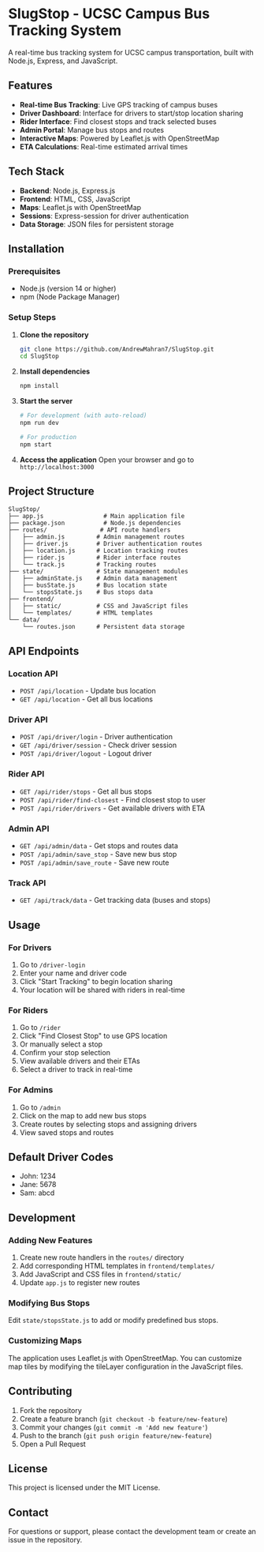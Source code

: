 # SlugStop - UCSC Campus Bus Tracking System

A real-time bus tracking system for UCSC campus transportation, built with Node.js, Express, and JavaScript.

## Features

- **Real-time Bus Tracking**: Live GPS tracking of campus buses
- **Driver Dashboard**: Interface for drivers to start/stop location sharing
- **Rider Interface**: Find closest stops and track selected buses
- **Admin Portal**: Manage bus stops and routes
- **Interactive Maps**: Powered by Leaflet.js with OpenStreetMap
- **ETA Calculations**: Real-time estimated arrival times

## Tech Stack

- **Backend**: Node.js, Express.js
- **Frontend**: HTML, CSS, JavaScript
- **Maps**: Leaflet.js with OpenStreetMap
- **Sessions**: Express-session for driver authentication
- **Data Storage**: JSON files for persistent storage

## Installation

### Prerequisites
- Node.js (version 14 or higher)
- npm (Node Package Manager)

### Setup Steps

1. **Clone the repository**
   ```bash
   git clone https://github.com/AndrewMahran7/SlugStop.git
   cd SlugStop
   ```

2. **Install dependencies**
   ```bash
   npm install
   ```

3. **Start the server**
   ```bash
   # For development (with auto-reload)
   npm run dev
   
   # For production
   npm start
   ```

4. **Access the application**
   Open your browser and go to `http://localhost:3000`

## Project Structure

```
SlugStop/
├── app.js                 # Main application file
├── package.json           # Node.js dependencies
├── routes/               # API route handlers
│   ├── admin.js         # Admin management routes
│   ├── driver.js        # Driver authentication routes
│   ├── location.js      # Location tracking routes
│   ├── rider.js         # Rider interface routes
│   └── track.js         # Tracking routes
├── state/               # State management modules
│   ├── adminState.js    # Admin data management
│   ├── busState.js      # Bus location state
│   └── stopsState.js    # Bus stops data
├── frontend/
│   ├── static/          # CSS and JavaScript files
│   └── templates/       # HTML templates
└── data/
    └── routes.json      # Persistent data storage
```

## API Endpoints

### Location API
- `POST /api/location` - Update bus location
- `GET /api/location` - Get all bus locations

### Driver API
- `POST /api/driver/login` - Driver authentication
- `GET /api/driver/session` - Check driver session
- `POST /api/driver/logout` - Logout driver

### Rider API
- `GET /api/rider/stops` - Get all bus stops
- `POST /api/rider/find-closest` - Find closest stop to user
- `POST /api/rider/drivers` - Get available drivers with ETA

### Admin API
- `GET /api/admin/data` - Get stops and routes data
- `POST /api/admin/save_stop` - Save new bus stop
- `POST /api/admin/save_route` - Save new route

### Track API
- `GET /api/track/data` - Get tracking data (buses and stops)

## Usage

### For Drivers
1. Go to `/driver-login`
2. Enter your name and driver code
3. Click "Start Tracking" to begin location sharing
4. Your location will be shared with riders in real-time

### For Riders
1. Go to `/rider`
2. Click "Find Closest Stop" to use GPS location
3. Or manually select a stop
4. Confirm your stop selection
5. View available drivers and their ETAs
6. Select a driver to track in real-time

### For Admins
1. Go to `/admin`
2. Click on the map to add new bus stops
3. Create routes by selecting stops and assigning drivers
4. View saved stops and routes

## Default Driver Codes
- John: 1234
- Jane: 5678
- Sam: abcd

## Development

### Adding New Features
1. Create new route handlers in the `routes/` directory
2. Add corresponding HTML templates in `frontend/templates/`
3. Add JavaScript and CSS files in `frontend/static/`
4. Update `app.js` to register new routes

### Modifying Bus Stops
Edit `state/stopsState.js` to add or modify predefined bus stops.

### Customizing Maps
The application uses Leaflet.js with OpenStreetMap. You can customize map tiles by modifying the tileLayer configuration in the JavaScript files.

## Contributing

1. Fork the repository
2. Create a feature branch (`git checkout -b feature/new-feature`)
3. Commit your changes (`git commit -m 'Add new feature'`)
4. Push to the branch (`git push origin feature/new-feature`)
5. Open a Pull Request

## License

This project is licensed under the MIT License.

## Contact

For questions or support, please contact the development team or create an issue in the repository.
